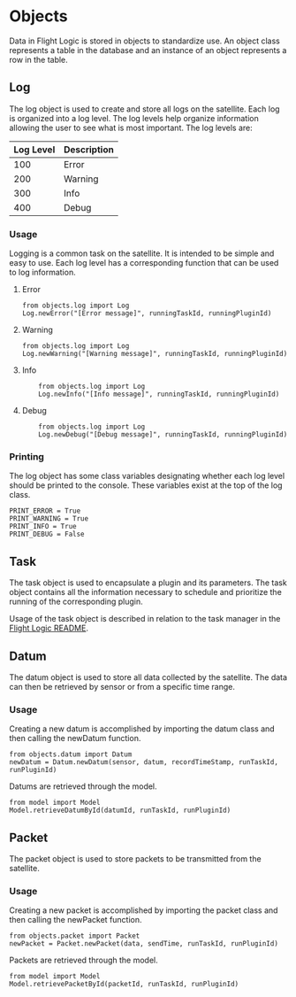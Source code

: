 # Objects

Data in Flight Logic is stored in objects to standardize use. An object class represents a table in the database and an instance of an object represents a row in the table.

## Log

The log object is used to create and store all logs on the satellite. Each log is organized into a log level. The log levels help organize information allowing the user to see what is most important. The log levels are:

| Log Level | Description |
| --------- | ----------- |
| 100       | Error       |
| 200       | Warning     |
| 300       | Info        |
| 400       | Debug       |

### Usage

Logging is a common task on the satellite. It is intended to be simple and easy to use. Each log level has a corresponding function that can be used to log information.

1.  Error

        from objects.log import Log
        Log.newError("[Error message]", runningTaskId, runningPluginId)

2.  Warning

        from objects.log import Log
        Log.newWarning("[Warning message]", runningTaskId, runningPluginId)

3.  Info

            from objects.log import Log
            Log.newInfo("[Info message]", runningTaskId, runningPluginId)

4.  Debug

            from objects.log import Log
            Log.newDebug("[Debug message]", runningTaskId, runningPluginId)

### Printing

The log object has some class variables designating whether each log level should be printed to the console. These variables exist at the top of the log class.

    PRINT_ERROR = True
    PRINT_WARNING = True
    PRINT_INFO = True
    PRINT_DEBUG = False

## Task

The task object is used to encapsulate a plugin and its parameters. The task object contains all the information necessary to schedule and prioritize the running of the corresponding plugin.

Usage of the task object is described in relation to the task manager in the [Flight Logic README](../README.md#plugins-and-tasks).

## Datum

The datum object is used to store all data collected by the satellite. The data can then be retrieved by sensor or from a specific time range.

### Usage

Creating a new datum is accomplished by importing the datum class and then calling the newDatum function.

    from objects.datum import Datum
    newDatum = Datum.newDatum(sensor, datum, recordTimeStamp, runTaskId, runPluginId)

Datums are retrieved through the model.

    from model import Model
    Model.retrieveDatumById(datumId, runTaskId, runPluginId)

## Packet

The packet object is used to store packets to be transmitted from the satellite.

### Usage

Creating a new packet is accomplished by importing the packet class and then calling the newPacket function.

    from objects.packet import Packet
    newPacket = Packet.newPacket(data, sendTime, runTaskId, runPluginId)

Packets are retrieved through the model.

    from model import Model
    Model.retrievePacketById(packetId, runTaskId, runPluginId)
